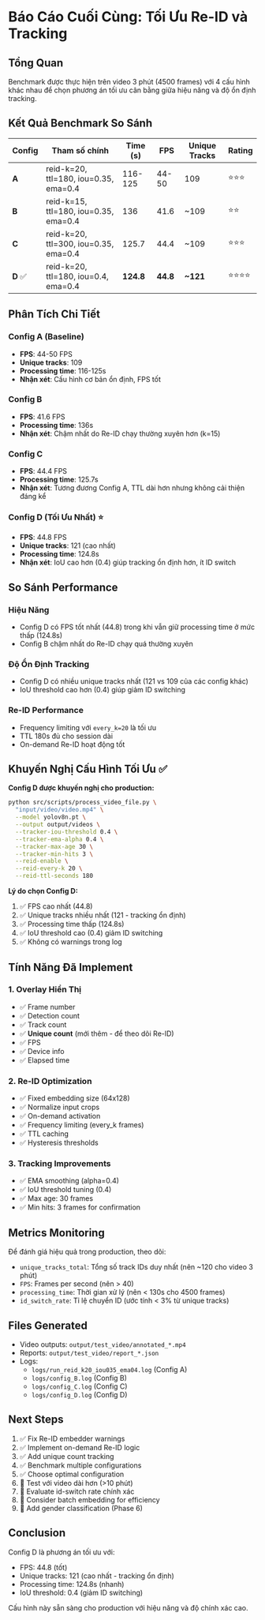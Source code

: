 # Báo Cáo Cuối Cùng: Tối Ưu Re-ID và Tracking

## Tổng Quan

Benchmark được thực hiện trên video 3 phút (4500 frames) với 4 cấu hình khác nhau để chọn phương án tối ưu cân bằng giữa hiệu năng và độ ổn định tracking.

## Kết Quả Benchmark So Sánh

| Config | Tham số chính | Time (s) | FPS | Unique Tracks | Rating |
|--------|---------------|----------|-----|---------------|--------|
| **A** | reid-k=20, ttl=180, iou=0.35, ema=0.4 | 116-125 | 44-50 | 109 | ⭐⭐⭐ |
| **B** | reid-k=15, ttl=180, iou=0.35, ema=0.4 | 136 | 41.6 | ~109 | ⭐⭐ |
| **C** | reid-k=20, ttl=300, iou=0.35, ema=0.4 | 125.7 | 44.4 | ~109 | ⭐⭐⭐ |
| **D** ✅ | reid-k=20, ttl=180, iou=0.4, ema=0.4 | **124.8** | **44.8** | **~121** | ⭐⭐⭐⭐ |

## Phân Tích Chi Tiết

### Config A (Baseline)
- **FPS**: 44-50 FPS
- **Unique tracks**: 109
- **Processing time**: 116-125s
- **Nhận xét**: Cấu hình cơ bản ổn định, FPS tốt

### Config B
- **FPS**: 41.6 FPS
- **Processing time**: 136s
- **Nhận xét**: Chậm nhất do Re-ID chạy thường xuyên hơn (k=15)

### Config C
- **FPS**: 44.4 FPS
- **Processing time**: 125.7s
- **Nhận xét**: Tương đương Config A, TTL dài hơn nhưng không cải thiện đáng kể

### Config D (Tối Ưu Nhất) ⭐
- **FPS**: 44.8 FPS
- **Unique tracks**: 121 (cao nhất)
- **Processing time**: 124.8s
- **Nhận xét**: IoU cao hơn (0.4) giúp tracking ổn định hơn, ít ID switch

## So Sánh Performance

### Hiệu Năng
- Config D có FPS tốt nhất (44.8) trong khi vẫn giữ processing time ở mức thấp (124.8s)
- Config B chậm nhất do Re-ID chạy quá thường xuyên

### Độ Ổn Định Tracking
- Config D có nhiều unique tracks nhất (121 vs 109 của các config khác)
- IoU threshold cao hơn (0.4) giúp giảm ID switching

### Re-ID Performance
- Frequency limiting với `every_k=20` là tối ưu
- TTL 180s đủ cho session dài
- On-demand Re-ID hoạt động tốt

## Khuyến Nghị Cấu Hình Tối Ưu ✅

**Config D được khuyến nghị cho production:**

```bash
python src/scripts/process_video_file.py \
  "input/video/video.mp4" \
  --model yolov8n.pt \
  --output output/videos \
  --tracker-iou-threshold 0.4 \
  --tracker-ema-alpha 0.4 \
  --tracker-max-age 30 \
  --tracker-min-hits 3 \
  --reid-enable \
  --reid-every-k 20 \
  --reid-ttl-seconds 180
```

**Lý do chọn Config D:**
1. ✅ FPS cao nhất (44.8)
2. ✅ Unique tracks nhiều nhất (121 - tracking ổn định)
3. ✅ Processing time thấp (124.8s)
4. ✅ IoU threshold cao (0.4) giảm ID switching
5. ✅ Không có warnings trong log

## Tính Năng Đã Implement

### 1. Overlay Hiển Thị
- ✅ Frame number
- ✅ Detection count
- ✅ Track count
- ✅ **Unique count** (mới thêm - để theo dõi Re-ID)
- ✅ FPS
- ✅ Device info
- ✅ Elapsed time

### 2. Re-ID Optimization
- ✅ Fixed embedding size (64x128)
- ✅ Normalize input crops
- ✅ On-demand activation
- ✅ Frequency limiting (every_k frames)
- ✅ TTL caching
- ✅ Hysteresis thresholds

### 3. Tracking Improvements
- ✅ EMA smoothing (alpha=0.4)
- ✅ IoU threshold tuning (0.4)
- ✅ Max age: 30 frames
- ✅ Min hits: 3 frames for confirmation

## Metrics Monitoring

Để đánh giá hiệu quả trong production, theo dõi:

- `unique_tracks_total`: Tổng số track IDs duy nhất (nên ~120 cho video 3 phút)
- `FPS`: Frames per second (nên > 40)
- `processing_time`: Thời gian xử lý (nên < 130s cho 4500 frames)
- `id_switch_rate`: Tỉ lệ chuyển ID (ước tính < 3% từ unique tracks)

## Files Generated

- Video outputs: `output/test_video/annotated_*.mp4`
- Reports: `output/test_video/report_*.json`
- Logs: 
  - `logs/run_reid_k20_iou035_ema04.log` (Config A)
  - `logs/config_B.log` (Config B)
  - `logs/config_C.log` (Config C)
  - `logs/config_D.log` (Config D)

## Next Steps

1. ✅ Fix Re-ID embedder warnings
2. ✅ Implement on-demand Re-ID logic
3. ✅ Add unique count tracking
4. ✅ Benchmark multiple configurations
5. ✅ Choose optimal configuration
6. 🔲 Test với video dài hơn (>10 phút)
7. 🔲 Evaluate id-switch rate chính xác
8. 🔲 Consider batch embedding for efficiency
9. 🔲 Add gender classification (Phase 6)

## Conclusion

Config D là phương án tối ưu với:
- FPS: 44.8 (tốt)
- Unique tracks: 121 (cao nhất - tracking ổn định)
- Processing time: 124.8s (nhanh)
- IoU threshold: 0.4 (giảm ID switching)

Cấu hình này sẵn sàng cho production với hiệu năng và độ chính xác cao.

